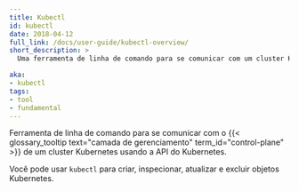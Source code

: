 ```yaml
---
title: Kubectl
id: kubectl
date: 2018-04-12
full_link: /docs/user-guide/kubectl-overview/
short_description: >
  Uma ferramenta de linha de comando para se comunicar com um cluster Kubernetes.

aka:
- kubectl
tags:
- tool
- fundamental
---
```

Ferramenta de linha de comando para se comunicar com o {{< glossary_tooltip text="camada de gerenciamento" term_id="control-plane" >}} de um cluster Kubernetes usando a API do Kubernetes.

<!--more--> 
Você pode usar `kubectl` para criar, inspecionar, atualizar e excluir objetos Kubernetes.
